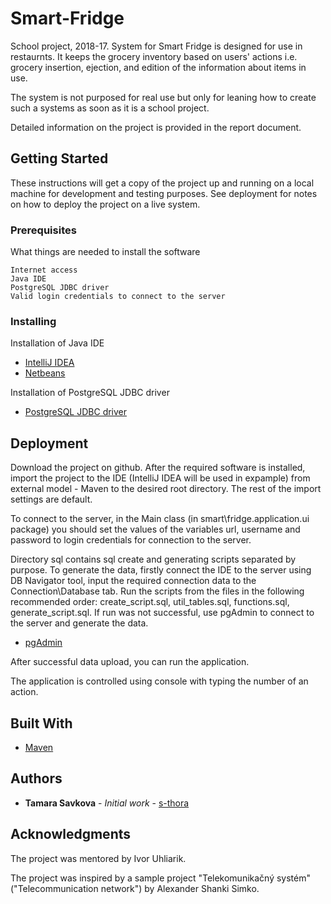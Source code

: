 # Smart-Fridge

School project, 2018-17.
System for Smart Fridge is designed for use in restaurnts.
It keeps the grocery inventory based on users' actions
i.e. grocery insertion, ejection, and edition of the information about items in use.

The system is not purposed for real use but only for leaning how to create such a systems as soon as it is a school project.

Detailed information on the project is provided in the report document.

## Getting Started

These instructions will get a copy of the project up and running on a local machine for development and testing purposes.
See deployment for notes on how to deploy the project on a live system.

### Prerequisites

What things are needed to install the software

```
Internet access
Java IDE
PostgreSQL JDBC driver
Valid login credentials to connect to the server
```

### Installing

Installation of Java IDE

* [IntelliJ IDEA](https://www.jetbrains.com/idea)
* [Netbeans](https://netbeans.org/downloads/index.html)

Installation of PostgreSQL JDBC driver

* [PostgreSQL JDBC driver](https://jdbc.postgresql.org/download.html)

## Deployment

Download the project on github. After the required software is installed, 
import the project to the IDE (IntelliJ IDEA will be used in expample) from external model - Maven to the desired root directory.
The rest of the import settings are default.

To connect to the server, in the Main class (in smart\fridge.application.ui package)
you should set the values of the variables url, username and password to login credentials for connection to the server.

Directory sql contains sql create and generating scripts separated by purpose. 
To generate the data, firstly connect the IDE to the server using DB Navigator tool, 
input the required connection data to the Connection\Database tab.
Run the scripts from the files in the following recommended order: 
create_script.sql, util_tables.sql, functions.sql, generate_script.sql. 
If run was not successful, use pgAdmin to connect to the server and generate the data.
* [pgAdmin](https://www.pgadmin.org/download/)

After successful data upload, you can run the application.

The application is controlled using console with typing the number of an action.

## Built With

* [Maven](https://maven.apache.org/)

## Authors

* **Tamara Savkova** - *Initial work* - [s-thora](https://github.com/s-thora)

## Acknowledgments
The project was mentored by Ivor Uhliarik.

The project was inspired by a sample project "Telekomunikačný systém" ("Telecommunication network") by Alexander Shanki Simko.


